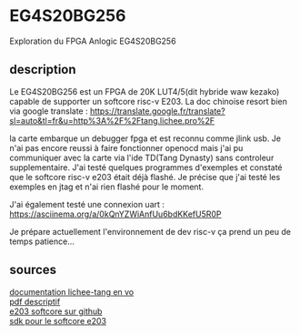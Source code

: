 # EG4S20BG256
Exploration du FPGA Anlogic EG4S20BG256

## description

Le EG4S20BG256 est un FPGA de 20K LUT4/5(dit hybride waw kezako) capable de supporter un softcore risc-v E203.
La doc chinoise resort bien via google translate : https://translate.google.fr/translate?sl=auto&tl=fr&u=http%3A%2F%2Ftang.lichee.pro%2F

la carte embarque un debugger fpga et est reconnu comme jlink usb. Je n'ai pas encore reussi à faire fonctionner openocd mais j'ai pu communiquer avec la carte via l'ide TD(Tang Dynasty) sans controleur supplementaire. J'ai testé quelques programmes d'exemples et constaté que le softcore risc-v e203 était déjà flashé. Je précise que j'ai testé les exemples en jtag et n'ai rien flashé pour le moment.

J'ai également testé une connexion uart : https://asciinema.org/a/0kQnYZWiAnfUu6bdKKefU5R0P

Je prépare actuellement l'environnement de dev risc-v ça prend un peu de temps patience...

## sources

[documentation lichee-tang en vo](http://tang.lichee.pro/index.html)  
[pdf descriptif](20181113213840SipeedlicheeTangSpecificationsV1.0)  
[e203 softcore sur github](https://github.com/SI-RISCV/e200_opensource)  
[sdk pour le softcore e203](https://github.com/SI-RISCV/hbird-e-sdk)
